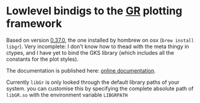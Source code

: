 # Lowlevel bindigs to the [GR](http://gr-framework.org) plotting framework

Based on version [0.37.0](https://github.com/sciapp/gr/tree/v0.37.0/lib/gks), the one installed by hombrew on osx (`brew install libgr`).
Very incomplete: I don't know how to thead with the meta thingy in ctypes, and I have yet to bind the GKS library (which includes all the constants for the plot styles).

The documentation is published here: [online documentation](http://www.mseri.me/ocaml-gr/gr/index.html).

Currently `libGr` is only looked through the default library paths of your system. you can customise this by specifying the complete absolute path of `libGR.so` with the environment variable `LIBGRPATH`
